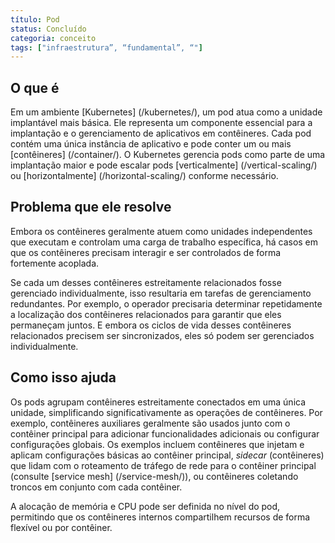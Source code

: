 ```yaml
---
título: Pod
status: Concluído
categoria: conceito
tags: ["infraestrutura”, “fundamental”, “"]
---
```


## O que é

Em um ambiente [Kubernetes] (/kubernetes/), um pod atua como a unidade implantável mais básica.
Ele representa um componente essencial para a implantação e o gerenciamento de aplicativos em contêineres.
Cada pod contém uma única instância de aplicativo e pode conter um ou mais [contêineres] (/container/).
O Kubernetes gerencia pods como parte de uma implantação maior e pode escalar pods [verticalmente] (/vertical-scaling/) ou [horizontalmente] (/horizontal-scaling/) conforme necessário.

## Problema que ele resolve

Embora os contêineres geralmente atuem como unidades independentes que executam e controlam uma carga de trabalho específica, 
há casos em que os contêineres precisam interagir e ser controlados de forma fortemente acoplada. 

Se cada um desses contêineres estreitamente relacionados fosse gerenciado individualmente, isso resultaria em tarefas de gerenciamento redundantes.
Por exemplo, o operador precisaria determinar repetidamente a localização dos contêineres relacionados para garantir que eles permaneçam juntos.
E embora os ciclos de vida desses contêineres relacionados precisem ser sincronizados, eles só podem ser gerenciados individualmente. 


## Como isso ajuda

Os pods agrupam contêineres estreitamente conectados em uma única unidade, simplificando significativamente as operações de contêineres.
Por exemplo, contêineres auxiliares geralmente são usados junto com o contêiner principal para adicionar funcionalidades adicionais ou configurar configurações globais. 
Os exemplos incluem contêineres que injetam e aplicam configurações básicas ao contêiner principal, 
_sidecar_ (contêineres) que lidam com o roteamento de tráfego de rede para o contêiner principal (consulte [service mesh] (/service-mesh/)), 
ou contêineres coletando troncos em conjunto com cada contêiner.

A alocação de memória e CPU pode ser definida no nível do pod, permitindo que os contêineres internos compartilhem recursos de forma flexível ou por contêiner.
